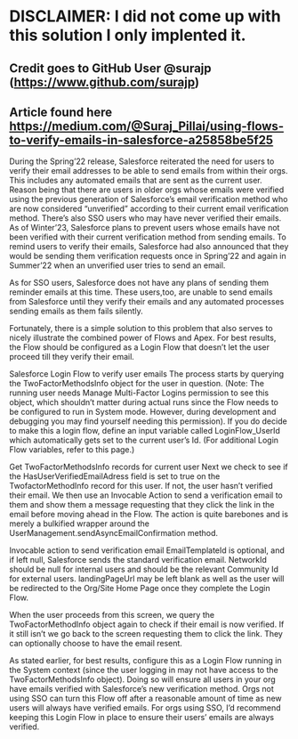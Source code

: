 # DISCLAIMER: I did not come up with this solution I only implented it.
## Credit goes to GitHub User @surajp (https://www.github.com/surajp)
## Article found here https://medium.com/@Suraj_Pillai/using-flows-to-verify-emails-in-salesforce-a25858be5f25

During the Spring’22 release, Salesforce reiterated the need for users to verify their email addresses to be able to send emails from within their orgs. This includes any automated emails that are sent as the current user. Reason being that there are users in older orgs whose emails were verified using the previous generation of Salesforce’s email verification method who are now considered “unverified” according to their current email verification method. There’s also SSO users who may have never verified their emails. As of Winter’23, Salesforce plans to prevent users whose emails have not been verified with their current verification method from sending emails. To remind users to verify their emails, Salesforce had also announced that they would be sending them verification requests once in Spring’22 and again in Summer’22 when an unverified user tries to send an email.

As for SSO users, Salesforce does not have any plans of sending them reminder emails at this time. These users,too, are unable to send emails from Salesforce until they verify their emails and any automated processes sending emails as them fails silently.

Fortunately, there is a simple solution to this problem that also serves to nicely illustrate the combined power of Flows and Apex. For best results, the Flow should be configured as a Login Flow that doesn’t let the user proceed till they verify their email.

Salesforce Login Flow to verify user emails
The process starts by querying the TwoFactorMethodsInfo object for the user in question. (Note: The running user needs Manage Multi-Factor Logins permission to see this object, which shouldn’t matter during actual runs since the Flow needs to be configured to run in System mode. However, during development and debugging you may find yourself needing this permission). If you do decide to make this a login flow, define an input variable called LoginFlow_UserId which automatically gets set to the current user’s Id. (For additional Login Flow variables, refer to this page.)

Get TwoFactorMethodsInfo records for current user
Next we check to see if the HasUserVerifiedEmailAdress field is set to true on the TwofactorMethodInfo record for this user. If not, the user hasn’t verified their email. We then use an Invocable Action to send a verification email to them and show them a message requesting that they click the link in the email before moving ahead in the Flow. The action is quite barebones and is merely a bulkified wrapper around the UserManagement.sendAsyncEmailConfirmation method.

Invocable action to send verification email
EmailTemplateId is optional, and if left null, Salesforce sends the standard verification email. NetworkId should be null for internal users and should be the relevant Community Id for external users. landingPageUrl may be left blank as well as the user will be redirected to the Org/Site Home Page once they complete the Login Flow.

When the user proceeds from this screen, we query the TwoFactorMethodInfo object again to check if their email is now verified. If it still isn’t we go back to the screen requesting them to click the link. They can optionally choose to have the email resent.

As stated earlier, for best results, configure this as a Login Flow running in the System context (since the user logging in may not have access to the TwoFactorMethodsInfo object). Doing so will ensure all users in your org have emails verified with Salesforce’s new verification method. Orgs not using SSO can turn this Flow off after a reasonable amount of time as new users will always have verified emails. For orgs using SSO, I’d recommend keeping this Login Flow in place to ensure their users’ emails are always verified.
